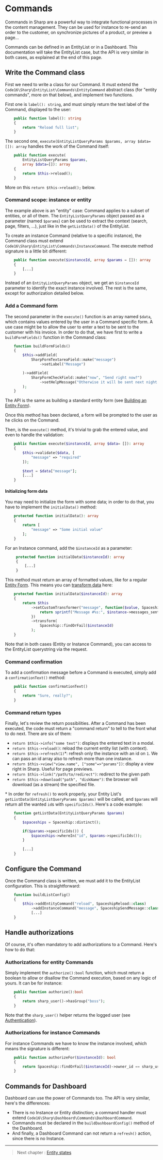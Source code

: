 # Commands

Commands in Sharp are a powerful way to integrate functional processes in the content management. They can be used for instance to re-send an order to the customer, on synchronize pictures of a product, or preview a page...

Commands can be defined in an EntityList or in a Dashboard. This documentation will take the EntityList case, but the API is very similar in both cases, as explained at the end of this page.

## Write the Command class

First we need to write a class for our Command. It must extend the `Code16\Sharp\EntityList\Commands\EntityCommand` abstract class (for "entity commands", more on that below), and implement two functions. 

First one is `label(): string`, and must simply return the text label of the Command, displayed to the user:

```php
    public function label(): string
    {
        return "Reload full list";
    }
```

The second one, `execute(EntityListQueryParams $params, array $data=[]): array` handles the work of the Command itself:

```php
    public function execute(
        EntityListQueryParams $params, 
        array $data=[]): array
    {
        return $this->reload();
    }
```

More on this `return $this->reload();` below.


### Command scope: instance or entity

The example above is an "entity" case: Command applies to a subset of entities, or all of them. The `EntityListQueryParams` object passed as a parameter (named `$params`) can be used to extract the context (search, page, filters, ...), just like in the `getListData()` of the EntityList.

To create an instance Command (relative to a specific instance), the Command class must extend `Code16\Sharp\EntityList\Commands\InstanceCommand`. The execute method signature is a little bit different:

```php
    public function execute($instanceId, array $params = []): array
    {
        [...]
    }
```

Instead of an `EntityListQueryParams` object, we get an `$instanceId` parameter to identify the exact instance involved. The rest is the same, except for authorization detailed below.


### Add a Command form

The second parameter in the `execute()` function is an array named `$data`, which contains values entered by the user in a Command specific form. A use case might be to allow the user to enter a text to be sent to the customer with his invoice. In order to do that, we have first to write a `buildFormFields()` function in the Command class:

```php
    function buildFormFields()
    {
        $this->addField(
            SharpFormTextareaField::make("message")
                ->setLabel("Message")

        )->addField(
            SharpFormCheckField::make("now", "Send right now?")
                ->setHelpMessage("Otherwise it will be sent next night.")
        );
    }
```

The API is the same as building a standard entity form (see [Building an Entity Form](building-entity-form.md)).

Once this method has been declared, a form will be prompted to the user as he clicks on the Command.

Then, is the `execute()` method, it's trivial to grab the entered value, and even to handle the validation:

```php
    public function execute($instanceId, array $data= []): array
    {
        $this->validate($data, [
            "message" => "required"
        ]);
        
        $text = $data["message"];
        [...]
    }
```

#### Initializing form data

You may need to initialize the form with some data; in order to do that, you have to implement the `initialData()` method:

```php
    protected function initialData(): array
    {
        return [
            "message" => "Some initial value"
        ];
    }
```
    
For an Instance command, add the `$instanceId` as a parameter:

```php
     protected function initialData($instanceId): array
     {
         [...]
     }
 ```

This method must return an array of formatted values, like for a regular [Entity Form](building-entity-form.md). This means you can [transform data](how-to-transform-data.md) here:

```php
    protected function initialData($instanceId): array
    {
        return $this
            ->setCustomTransformer("message", function($value, Spaceship $instance) {
                return sprintf("Message #%s:", $instance->messages_sent_count);
            })
            ->transform(
                Spaceship::findOrFail($instanceId)
            );
    }
```

Note that in both cases (Entity or Instance Command), you can access to the EntityList querystring via the request. 

### Command confirmation

To add a confirmation message before a Command is executed, simply add a `confirmationText()` method:

```php
    public function confirmationText()
    {
        return "Sure, really?";
    }
```

### Command return types

Finally, let's review the return possibilities. After a Command has been executed, the code must return a "command return" to tell to the front what to do next. There are six of them:

- `return $this->info("some text")`: displays the entered text in a modal.
- `return $this->reload()`: reload the current entity list (with context).
- `return $this->refresh(1)`*: refresh only the instance with an id on `1`. We can pass an id array also to refresh more than one instance.
- `return $this->view("view.name", ["some"=>"params"])`: display a  view right in Sharp. Useful for page previews.
- `return $this->link("/path/to/redirect")`: redirect to the given path
- `return $this->download("path", "diskName")`: the browser will download (as a stream) the specified file.

\* In order for `refresh()` to work properly, your Entity List's  `getListData(EntityListQueryParams $params)` will be called, and `$params` will return all the wanted `id`s with `specificIds()`. Here's a code example:

```php
    function getListData(EntityListQueryParams $params)
    {
        $spaceships = Spaceship::distinct();

        if($params->specificIds()) {
            $spaceships->whereIn("id", $params->specificIds());
        }
        
        [...]
    }
```

## Configure the Command

Once the Command class is written, we must add it to the EntityList configuration. This is straightforward:

```php
    function buildListConfig()
    {
        $this->addEntityCommand("reload", SpaceshipReload::class)
            ->addInstanceCommand("message", SpaceshipSendMessage::class)
            [...]
    }
```



## Handle authorizations

Of course, it's often mandatory to add authorizations to a Command. Here's how to do that:


### Authorizations for entity Commands

Simply implement the `authorize():bool` function, which must return a boolean to allow or disallow the Command execution, based on any logic of yours. It can be for instance:

```php
    public function authorize():bool
    {
        return sharp_user()->hasGroup("boss");
    }
```

Note that the `sharp_user()` helper returns the logged user (see [Authentication](authentication.md)).


### Authorizations for instance Commands

For instance Commands we have to know the instance involved, which means the signature is different:

```php
    public function authorizeFor($instanceId): bool
    {
        return Spaceship::findOrFail($instanceId)->owner_id == sharp_user()->id;
    }
```

## Commands for Dashboard

Dashboard can use the power of Commands too. The API is very similar, here's the differences:

- There is no Instance or Entity distinction; a command handler must extend `Code16\Sharp\Dashboard\Commands\DashboardCommand`.
- Commands must be declared in the `buildDashboardConfig()` method of the Dashboard.
- And finally, a Dashboard Command can not return a `refresh()` action, since there is no Instance.

---

> Next chapter : [Entity states](entity-states.md)